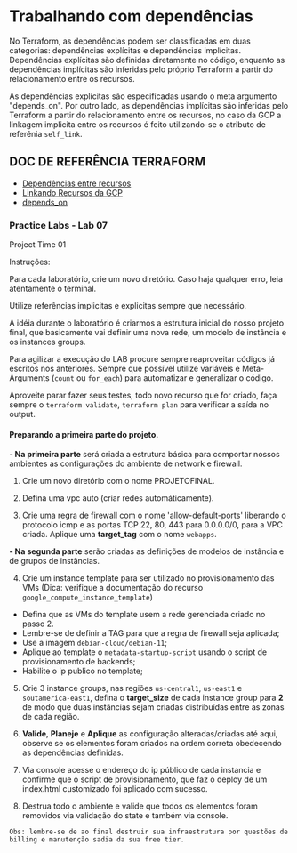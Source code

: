 # Trabalhando com dependências

No Terraform, as dependências podem ser classificadas em duas categorias: dependências explícitas e dependências implícitas. Dependências explícitas são definidas diretamente no código, enquanto as dependências implícitas são inferidas pelo próprio Terraform a partir do relacionamento entre os recursos.

As dependências explícitas são especificadas usando o meta argumento "depends_on". Por outro lado, as dependências implícitas são inferidas pelo Terraform a partir do relacionamento entre os recursos, no caso da GCP a linkagem implicita entre os recursos é feito utilizando-se o atributo de referênia `self_link`.


## DOC DE REFERÊNCIA TERRAFORM

- [Dependências entre recursos](https://developer.hashicorp.com/terraform/language/resources/behavior#resource-dependencies "Dependências entre recursos")
- [Linkando Recursos da GCP](https://registry.terraform.io/providers/hashicorp/google/latest/docs/guides/getting_started#linking-gcp-resources "Linkando Recursos da GCP")
- [depends_on](https://developer.hashicorp.com/terraform/language/meta-arguments/depends_on "depends_on")

### Practice Labs - Lab 07

Project Time 01

Instruções:

Para cada laboratório, crie um novo diretório. Caso haja qualquer erro, leia atentamente o terminal.

Utilize referências implicitas e explicitas sempre que necessário.

A idéia durante o laboratório é criarmos a estrutura inicial do nosso projeto final, que basicamente vai definir uma nova rede, um modelo de instância e os instances groups.

Para agilizar a execução do LAB procure sempre reaproveitar códigos já escritos nos anteriores. Sempre que possível utilize variáveis e Meta-Arguments (`count` ou `for_each`) para automatizar e generalizar o código.

Aproveite parar fazer seus testes, todo novo recurso que for criado, faça sempre o `terraform validate`, `terraform plan` para verificar a saída no output.

#### Preparando a primeira parte do projeto.

**- Na primeira parte** será criada a estrutura básica para comportar nossos ambientes as configurações do ambiente de network e firewall.

1. Crie um novo diretório com o nome PROJETOFINAL.

2. Defina uma vpc auto (criar redes automáticamente).

3. Crie uma regra de firewall com o nome 'allow-default-ports' liberando o protocolo icmp e as portas TCP 22, 80, 443 para 0.0.0.0/0, para a VPC criada. Aplique uma **target_tag** com o nome `webapps`.

**- Na segunda parte** serão criadas as definições de modelos de instância e de grupos de instâncias.

4. Crie um instance template para ser utilizado no provisionamento das VMs (Dica: verifique a documentação do recurso `google_compute_instance_template`)
- Defina que as VMs do template usem a rede gerenciada criado no passo 2.
- Lembre-se de definir a TAG para que a regra de firewall seja aplicada;
- Use a imagem `debian-cloud/debian-11`;
- Aplique ao template o `metadata-startup-script` usando o script de provisionamento de backends;
- Habilite o ip publico no template;

5. Crie 3 instance groups, nas regiões `us-central1`, `us-east1` e `soutamerica-east1`, defina o **target_size** de cada instance group para **2** de modo que duas instâncias sejam criadas distribuídas entre as zonas de cada região.

6. **Valide**, **Planeje** e **Aplique** as configuração alteradas/criadas até aqui, observe se os elementos foram criados na ordem correta obedecendo as dependências definidas.

7. Via console acesse o endereço do ip público de cada instancia e confirme que o script de provisionamento, que faz o deploy de um index.html customizado foi aplicado com sucesso.

8. Destrua todo o ambiente e valide que todos os elementos foram removidos via validação do state e também via console.

`
Obs: lembre-se de ao final destruir sua infraestrutura por questões de billing e manutenção sadia da sua free tier.
`